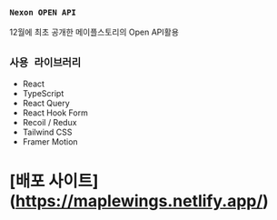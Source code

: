 ### `Nexon OPEN API`

12월에 최초 공개한 메이플스토리의 Open API활용

## `사용 라이브러리`
- React
- TypeScript
- React Query
- React Hook Form
- Recoil / Redux
- Tailwind CSS
- Framer Motion

# [배포 사이트] (https://maplewings.netlify.app/)